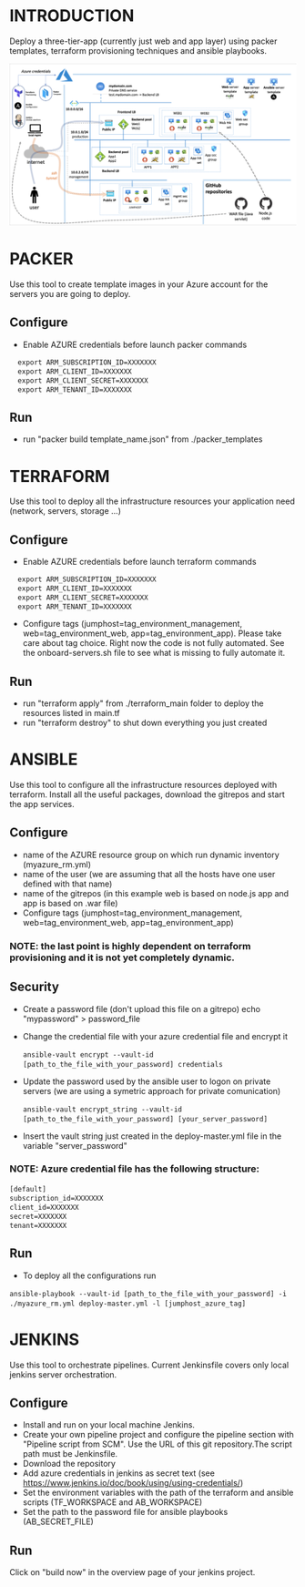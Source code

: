 # INTRODUCTION

Deploy a three-tier-app (currently just web and app layer) using packer templates, terraform provisioning techniques and ansible playbooks.

![photo_name](./images/Architecturev03.png)

# PACKER

Use this tool to create template images in your Azure account for the servers you are going to deploy.

## Configure
- Enable AZURE credentials before launch packer commands
```
  export ARM_SUBSCRIPTION_ID=XXXXXXX
  export ARM_CLIENT_ID=XXXXXXX
  export ARM_CLIENT_SECRET=XXXXXXX
  export ARM_TENANT_ID=XXXXXXX
```

## Run
- run "packer build template_name.json" from ./packer_templates

# TERRAFORM

Use this tool to deploy all the infrastructure resources your application need (network, servers, storage ...)

## Configure
- Enable AZURE credentials before launch terraform commands
```
  export ARM_SUBSCRIPTION_ID=XXXXXXX
  export ARM_CLIENT_ID=XXXXXXX
  export ARM_CLIENT_SECRET=XXXXXXX
  export ARM_TENANT_ID=XXXXXXX
```
- Configure tags (jumphost=tag_environment_management, web=tag_environment_web, app=tag_environment_app). Please take care about tag choice. Right now the code is not fully automated. See the onboard-servers.sh file to see what is missing to fully automate it.

## Run
- run "terraform apply" from ./terraform_main folder to deploy the resources listed in main.tf
- run "terraform destroy" to shut down everything you just created

# ANSIBLE

Use this tool to configure all the infrastructure resources deployed with terraform.
Install all the useful packages, download the gitrepos and start the app services.

## Configure
- name of the AZURE resource group on which run dynamic inventory (myazure_rm.yml)
- name of the user (we are assuming that all the hosts have one user defined with that name)
- name of the gitrepos (in this example web is based on node.js app and app is based on .war file)
- Configure tags (jumphost=tag_environment_management, web=tag_environment_web, app=tag_environment_app)

### NOTE: the last point is highly dependent on terraform provisioning and it is not yet completely dynamic.

## Security
- Create a password file (don't upload this file on a gitrepo)
  echo "mypassword" > password_file
- Change the credential file with your azure credential file and encrypt it

  `ansible-vault encrypt --vault-id [path_to_the_file_with_your_password] credentials`
- Update the password used by the ansible user to logon on private servers (we are using a symetric approach for private comunication)

  `ansible-vault encrypt_string --vault-id [path_to_the_file_with_your_password] [your_server_password]`
- Insert the vault string just created in the deploy-master.yml file in the variable "server_password"

### NOTE: Azure credential file has the following structure:

```
[default]
subscription_id=XXXXXXX
client_id=XXXXXXX
secret=XXXXXXX
tenant=XXXXXXX
```

## Run

- To deploy all the configurations run

`ansible-playbook --vault-id [path_to_the_file_with_your_password] -i ./myazure_rm.yml deploy-master.yml -l [jumphost_azure_tag]`

# JENKINS

Use this tool to orchestrate pipelines.
Current Jenkinsfile covers only local jenkins server orchestration.

## Configure

- Install and run on your local machine Jenkins.
- Create your own pipeline project and configure the pipeline section with "Pipeline script from SCM". Use the URL of this git repository.The script path must be Jenkinsfile.
- Download the repository
- Add azure credentials in jenkins as secret text (see https://www.jenkins.io/doc/book/using/using-credentials/)
- Set the environment variables with the path of the terraform and ansible scripts (TF_WORKSPACE and AB_WORKSPACE)
- Set the path to the password file for ansible playbooks (AB_SECRET_FILE)

## Run

Click on "build now" in the overview page of your jenkins project.
